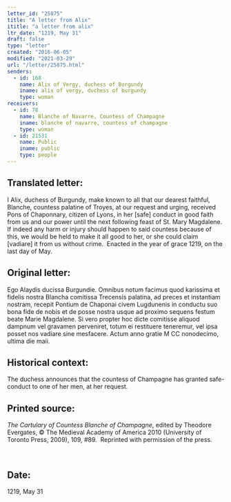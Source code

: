 ```yaml
---
letter_id: "25875"
title: "A letter from Alix"
ititle: "a letter from alix"
ltr_date: "1219, May 31"
draft: false
type: "letter"
created: "2016-06-05"
modified: "2021-03-29"
url: "/letter/25875.html"
senders:
  - id: 168
    name: Alix of Vergy, duchess of Burgundy
    iname: alix of vergy, duchess of burgundy
    type: woman
receivers:
  - id: 78
    name: Blanche of Navarre, Countess of Champagne
    iname: blanche of navarre, countess of champagne
    type: woman
  - id: 21531
    name: Public
    iname: public
    type: people
---
```

<h2> Translated letter:</h2><p>I Alix, duchess of Burgundy, make known to all that our dearest faithful, Blanche, countess palatine of Troyes, at our request and urging, received Pons of Chaponnary, citizen of Lyons, in her [safe] conduct in good faith from us and our power until the next following feast of St. Mary Magdalene.&nbsp; If indeed any harm or injury should happen to said countess because of this, we would be held to make it all good to her, or she could claim [vadiare] it from us without crime.&nbsp; Enacted in the year of grace 1219, on the last day of May.</p><h2 class="mt-4"> Original letter:</h2><p>Ego Alaydis ducissa Burgundie. Omnibus notum facimus quod karissima et fidelis nostra Blancha comitissa Trecensis palatina, ad preces et instantiam nostram, recepit Pontium de Chaponai civem Lugdunenis in conductu suo bona fide de nobis et de posse nostra usque ad proximo sequens festum beate Marie Magdalene. Si vero propter hoc dicte comitisse aliquod dampnum vel gravamen perveniret, totum ei restituere teneremur, vel ipsa posset nos vadiare sine mesfacere. Actum anno gratie M CC nonodecimo, ultima die maii.</p><h2 class="mt-4"> Historical context:</h2><p>The duchess announces that the countess of Champagne has granted safe-conduct to one of her men, at her request.</p><h2 class="mt-4"> Printed source:</h2><p><i>The Cartulary of Countess Blanche of Champagne</i>, edited by Theodore Evergates, © The Medieval Academy of America 2010 (University of Toronto Press, 2009), 109, #89.&nbsp; Reprinted with permission of the press.</p><p>&nbsp;</p><h2 class="mt-4"> Date:</h2>1219, May 31